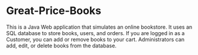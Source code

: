 # Great-Price-Books
This is a Java Web application that simulates an online bookstore. 
It uses an SQL database to store books, users, and orders.
If you are logged in as a Customer, you can add or remove books to your cart.
Administrators can add, edit, or delete books from the database.
